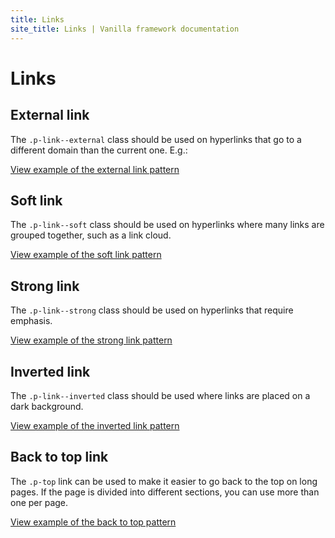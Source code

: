 ```yaml
---
title: Links
site_title: Links | Vanilla framework documentation
---
```


# Links

## External link

The `.p-link--external` class should be used on hyperlinks that go to a different domain than the current one. E.g.:

<a href="https://vanilla-framework.github.io/vanilla-framework/examples/patterns/links/links-external/"
    class="js-example">
    View example of the external link pattern
</a>

## Soft link

The `.p-link--soft` class should be used on hyperlinks where many links are grouped together, such as a link cloud.

<a href="https://vanilla-framework.github.io/vanilla-framework/examples/patterns/links/links-soft/"
    class="js-example">
    View example of the soft link pattern
</a>

## Strong link

The `.p-link--strong` class should be used on hyperlinks that require emphasis.

<a href="https://vanilla-framework.github.io/vanilla-framework/examples/patterns/links/links-strong/"
    class="js-example">
    View example of the strong link pattern
</a>

## Inverted link

The `.p-link--inverted` class should be used where links are placed on a dark background.

<a href="https://vanilla-framework.github.io/vanilla-framework/examples/patterns/links/links-inverted/"
    class="js-example">
    View example of the inverted link pattern
</a>

## Back to top link

The `.p-top` link can be used to make it easier to go back to the top on long pages. If the page is divided into different sections, you can use more than one per page.

<a href="https://vanilla-framework.github.io/vanilla-framework/examples/patterns/links/links-back-to-top/"
    class="js-example">
    View example of the back to top pattern
</a>
